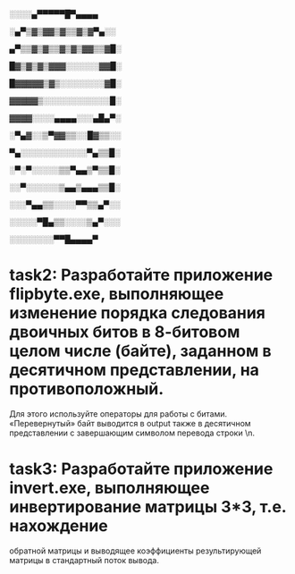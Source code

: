 ░░░░▄▀▀▀▀▀█▀▄▄▄▄ 

░▄▀▒▓▒▓▓▒▓▒▒▓▒▓▀▄░░

▄▀▒▒▓▒▓▒▒▓▒▓▒▓▓▒▒▓█░

█▓▒▓▒▓▒▓▓▓░░░░░░▓▓█░

█▓▓▓▓▓▒▓▒░░░░░░░░▓█░

▓▓▓▓▓▒░░░░░░░░░░░░█░

▓▓▓▓░░░░▄▄▄▄░░░▄█▄▀░

░▀▄▓░░▒▀▓▓▒▒░░█▓▒▒░░

▀▄░░░░░░░░░░░░▀▄▒▒█░

░▀░▀░░░░░▒▒▀▄▄▒▀▒▒█░

░░▀░░░░░░▒▄▄▒▄▄▄▒▒█░

 ░░░▀▄▄▒▒░░░░▀▀▒▒▄▀░░
 
░░░░░▀█▄▒▒░░░░▒▄▀░░░

░░░░░░░░▀▀█▄▄▄▄▀

# task2: Разработайте приложение flipbyte.exe, выполняющее изменение порядка следования двоичных битов в 8-битовом целом числе (байте), заданном в десятичном представлении, на противоположный.
Для этого используйте операторы для работы с битами. «Перевернутый» байт выводится в output также в десятичном представлении с завершающим символом перевода строки \n.

# task3: Разработайте приложение invert.exe, выполняющее инвертирование матрицы 3*3, т.е. нахождение
обратной матрицы и выводящее коэффициенты результирующей матрицы в стандартный поток вывода. 
